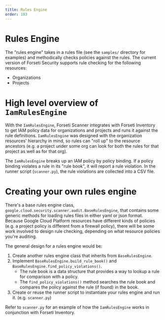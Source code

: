 ```yaml
---
title: Rules Engine
order: 103
---
```

# Rules Engine

The "rules engine" takes in a rules file (see the `samples/` directory for examples) and methodically checks policies against the rules. The current version of Forseti Security supports rule checking for the following resources:

* Organizations
* Projects

# High level overview of `IamRulesEngine`

With the `IamRulesEngine`, Forseti Scanner integrates with Forseti Inventory to get IAM policy data for organizations and projects and runs it against the rule definitions. `IamRulesEngine` was designed with the organization resources' hierarchy in mind, so rules can "roll up" to the resource ancestors (e.g. a project under some org can look for both the rules for that project as well as for that org).

The `IamRulesEngine` breaks up an IAM policy by policy binding. If a policy binding violates a rule in its "rule book", it will report a rule violation. In the runner script (`scanner.py`), the rule violations are collected into a CSV file.

# Creating your own rules engine

There's a base rules engine class, `google.cloud.security.scanner.audit.BaseRulesEngine`, that contains some generic methods for loading rules files in either yaml or json format. Because Google Cloud Platform resources have different kinds of policies (e.g. a project policy is different from a firewall policy), there will be some work involved to design rule checking, depending on what resource policies you're auditing.

The general design for a rules engine would be:

1. Create another rules engine class that inherits from `BaseRulesEngine`.
2. Implement `BaseRulesEngine.build_rule_book()` and `BaseRulesEngine.find_policy_violations()`.
   * The rule book is a data structure that provides a way to lookup a rule for comparison with a policy.
   * The `find_policy_violations()` method searches the rule book and compares the policy against the rule (if found) in the book.
3. Create or reuse the runner script to instantiate your rules engine and run it. (e.g. `scanner.py`)

Refer to `scanner.py` for an example of how the `IamRulesEngine` works in conjunction with Forseti Inventory.
